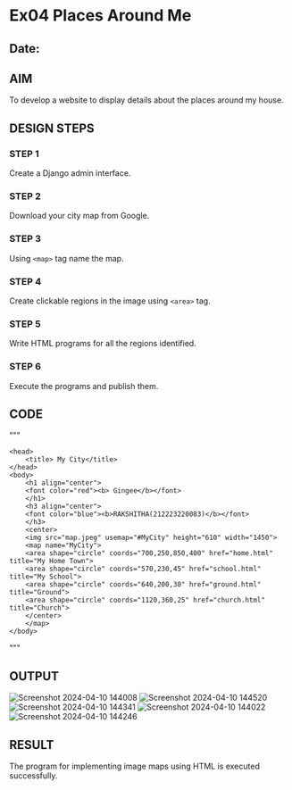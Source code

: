 # Ex04 Places Around Me
## Date: 

## AIM
To develop a website to display details about the places around my house.

## DESIGN STEPS

### STEP 1
Create a Django admin interface.

### STEP 2
Download your city map from Google.

### STEP 3
Using ```<map>``` tag name the map.

### STEP 4
Create clickable regions in the image using ```<area>``` tag.

### STEP 5
Write HTML programs for all the regions identified.

### STEP 6
Execute the programs and publish them.

## CODE
"""

   <html>
   
    <head>
        <title> My City</title>
    </head>
    <body>
        <h1 align="center"> 
        <font color="red"><b> Gingee</b></font>
        </h1>
        <h3 align="center">
        <font color="blue"><b>RAKSHITHA(212223220083)</b></font>
        </h3>
        <center>
        <img src="map.jpeg" usemap="#MyCity" height="610" width="1450">
        <map name="MyCity">
        <area shape="circle" coords="700,250,850,400" href="home.html" title="My Home Town">
        <area shape="circle" coords="570,230,45" href="school.html" title="My School">
        <area shape="circle" coords="640,200,30" href="ground.html" title="Ground">
        <area shape="circle" coords="1120,360,25" href="church.html" title="Church">
        </center>
        </map>
    </body>
</html>

"""


## OUTPUT
![Screenshot 2024-04-10 144008](https://github.com/rakshithaprakashkumar11/NearMe/assets/150994181/3d1664ce-27a8-4be7-89b9-5c6e40a1fb0d)
![Screenshot 2024-04-10 144520](https://github.com/rakshithaprakashkumar11/NearMe/assets/150994181/184dc4c9-f3a9-475e-9adc-2d1ce6a5ee6e)
![Screenshot 2024-04-10 144341](https://github.com/rakshithaprakashkumar11/NearMe/assets/150994181/e9637689-d1b0-473e-aa71-e554e78fe3c5)
![Screenshot 2024-04-10 144022](https://github.com/rakshithaprakashkumar11/NearMe/assets/150994181/55c15930-6b0a-4388-80d3-ece2a2a20274)
![Screenshot 2024-04-10 144246](https://github.com/rakshithaprakashkumar11/NearMe/assets/150994181/93789857-04e4-4929-9f36-677e44c7b942)




## RESULT
The program for implementing image maps using HTML is executed successfully.

